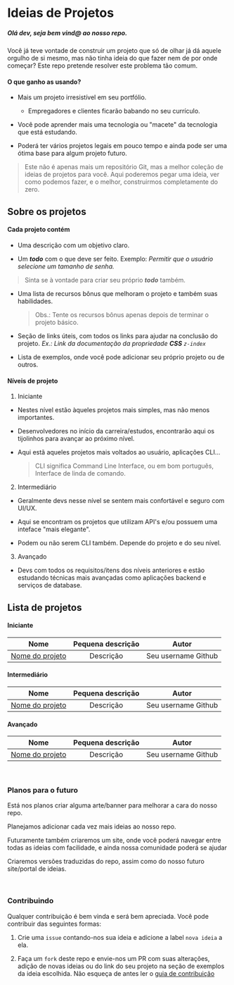 # Ideias de Projetos

##### Olá dev, seja bem vind@ ao nosso repo.

Você já teve vontade de construir um projeto que só de olhar já dá aquele orgulho de si mesmo, mas não tinha ideia do que fazer nem de por onde começar? Este repo pretende resolver este problema tão comum.

#### O que ganho as usando?
- Mais um projeto irresistível em seu portfólio.
  - Empregadores e clientes ficarão babando no seu currículo.

- Você pode aprender mais uma tecnologia ou "macete" da tecnologia que está estudando.

- Poderá ter vários projetos legais em pouco tempo e ainda pode ser uma ótima base para algum projeto futuro.

> Este não é apenas mais um repositório Git, mas a melhor coleção de ideias de projetos para você. Aqui poderemos pegar uma ideia, ver como podemos fazer, e o melhor, construirmos completamente do zero.

## Sobre os projetos

#### Cada projeto contém
 - Uma descrição com um objetivo claro.

 - Um ***todo*** com o que deve ser feito. Exemplo: _Permitir que o usuário selecione um tamanho de senha._
  > Sinta se à vontade para criar seu próprio ***todo*** também.

- Uma lista de recursos bônus que melhoram o projeto e também suas habilidades.
  > Obs.: Tente os recursos bônus apenas depois de terminar o projeto básico.

- Seção de links úteis, com todos os links para ajudar na conclusão do projeto. *Ex.: Link da  documentação da propriedade **CSS** ```z-index```*

- Lista de exemplos, onde você pode adicionar seu próprio projeto ou de outros.

#### Níveis de projeto

1. Iniciante
  - Nestes nível estão àqueles projetos mais simples, mas não menos importantes.

  - Desenvolvedores no início da carreira/estudos, encontrarão aqui os tijolinhos para avançar ao próximo nível.

  - Aqui estã aqueles projetos mais voltados ao usuário, aplicações CLI...
    > CLI significa Command Line Interface, ou em bom português, Interface de linda de comando.

2. Intermediário
  - Geralmente devs nesse nível se sentem mais confortável e seguro com UI/UX.

  - Aqui se encontram os projetos que utilizam API's e/ou possuem uma inteface "mais elegante".

  - Podem ou não serem CLI também. Depende do projeto e do seu nível.

3. Avançado
  - Devs com todos os requisitos/itens dos níveis anteriores e estão estudando técnicas mais avançadas como aplicações backend e serviços de database.

## Lista de projetos

#### Iniciante

| Nome | Pequena descrição | Autor|
| :------------: | :------------: | :------------: |
| [Nome do projeto](./ideias/{{nivel}}/{{nome-do-arquivo.md}}) | Descrição | Seu username Github |


#### Intermediário

| Nome | Pequena descrição | Autor|
| :------------: | :------------: | :------------: |
| [Nome do projeto](./ideias/{{nivel}}/{{nome-do-arquivo.md}}) | Descrição | Seu username Github |


#### Avançado

| Nome | Pequena descrição | Autor|
| :------------: | :------------: | :------------: |
| [Nome do projeto](./ideias/{{nivel}}/{{nome-do-arquivo.md}}) | Descrição | Seu username Github |

<br>

### Planos para o futuro

Está nos planos criar alguma arte/banner para melhorar a cara do nosso repo.

Planejamos adicionar cada vez mais ideias ao nosso repo.

Futuramente também criaremos um site, onde você poderá navegar entre todas as ideias com facilidade, e ainda nossa comunidade poderá se ajudar

Criaremos versões traduzidas do repo, assim como do nosso futuro site/portal de ideias.

<br>

### Contribuindo

Qualquer contribuição é bem vinda e será bem apreciada. Você pode contribuir das seguintes formas:

1. Crie uma ```issue``` contando-nos sua ideia e adicione a label ```nova ideia``` a ela.

2. Faça um ```fork``` deste repo e envie-nos um PR com suas alterações, adição de novas ideias ou do link do seu projeto na seção de exemplos da ideia escolhida. Não esqueça de antes ler o [guia de contribuição](./CONTRIBUTING.md)

